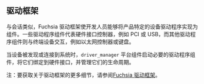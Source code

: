 <!-- 
## Driver framework
 -->
## 驱动框架

<!-- 
Similar to session, the Fuchsia Driver Framework enables developers to
implement product-specific device drivers as components. Some driver components
represent hardware interface controllers, such as PCI or USB, while others
interact with end devices, such as an ethernet controller or keyboard.
 -->
与会话类似，Fuchsia 驱动框架使开发人员能够将产品特定的设备驱动程序实现为组件。一些驱动程序组件代表硬件接口控制器，例如 PCI 或 USB，而其他驱动程序组件则与终端设备交互，例如以太网控制器或键盘。

<!-- 
As devices are discovered or attached to the system, the `driver_manager`
platform component starts the necessary driver components, binds them to the
hardware interfaces, and manages their lifecycle.
 -->
当设备被发现或连接到系统时，`driver_manager` 平台组件启动必要的驱动程序组件，将它们绑定到硬件接口，并管理它们的生命周期。

<!-- 
Note: For more details on the driver framework, see
[Fuchsia Driver Framework](/development/drivers/concepts/fdf.md).
-->
注：要获取关于驱动框架的更多细节，请参阅[Fuchsia 驱动框架](/development/drivers/concepts/fdf.md)。
